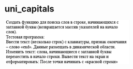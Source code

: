 # uni_capitals
![task](https://raw.githubusercontent.com/f3d0rov/uni_capitals/main/task.PNG "task")
